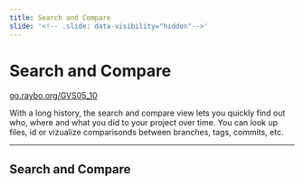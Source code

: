 ```yaml
---
title: Search and Compare
slide: '<!-- .slide: data-visibility="hidden"-->'
---
```


<!-- .slide: data-state="layout-title" class="bg-dark"-->

# Search and Compare

<div class="slide-link"><a href="https://go.raybo.org/GVS02_01"><i class="fab fa-slideshare"></i> go.raybo.org/GVS05_10</a></div>

> >

With a long history, the search and compare view lets you quickly find out who, where and what you did to your project over time. You can look up files, id or vizualize comparisonds between branches, tags, commits, etc.

---
## Search and Compare

> >

